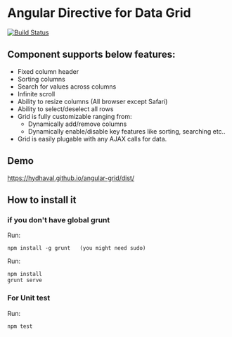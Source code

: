 # Angular Directive for Data Grid

[![Build Status](https://travis-ci.org/hydhaval/angular-grid.svg?branch=master)](https://travis-ci.org/hydhaval/angular-grid)

## Component supports below features:
* Fixed column header
* Sorting columns
* Search for values across columns
* Infinite scroll
* Ability to resize columns (All browser except Safari)
* Ability to select/deselect all rows
* Grid is fully customizable ranging from:
  * Dynamically add/remove columns
  * Dynamically enable/disable key features like sorting, searching etc..
* Grid is easily plugable with any AJAX calls for data.


## Demo
https://hydhaval.github.io/angular-grid/dist/

## How to install it

### if you don't have global grunt 
Run:
```
npm install -g grunt   (you might need sudo)
```

Run:
```
npm install
grunt serve
```

### For Unit test

Run:
```
npm test
```


